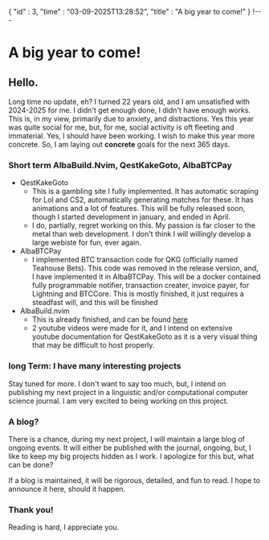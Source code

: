 {
  "id" : 3,
  "time" : "03-09-2025T13:28:52",
  "title" : "A big year to come!"
} 
!---
# A big year to come!
## Hello.

Long time no update, eh?
I turned 22 years old, and I am unsatisfied with 2024-2025 for me. I didn't get enough done, I didn't have enough works. This is, in my view, primarily due to anxiety, and distractions. Yes this year was quite social for me, but, for me, social activity is oft fleeting and immaterial. Yes, I should have been working. I wish to make this year more concrete. So, I am laying out **concrete** goals for the next 365 days.

### Short term AlbaBuild.Nvim, QestKakeGoto, AlbaBTCPay

- QestKakeGoto
    - This is a gambling site I fully implemented. It has automatic scraping for Lol and CS2, automatically generating matches for these. It has animations and a lot of features. This will be fully released soon, though I started development in january, and ended in April.
    - I do, partially, regret working on this. My passion is far closer to the metal than web development. I don't think I will willingly develop a large webiste for fun, ever again.
- AlbaBTCPay
    - I implemented BTC transaction code for QKG (officially named Teahouse Bets). This code was removed in the release version, and, I have implemented it in AlbaBTCPay. This will be a docker contained fully programmable notifier, transaction creater, invoice payer, for Lightning and BTCCore. This is mostly finished, it just requires a steadfast will, and this will be finished
- AlbaBuild.nvim
    - This is already finished, and can be found [here](https://github.com/albassort/AlbaBuild.nvim)
    - 2 youtube videos were made for it, and I intend on extensive youtube documentation for QestKakeGoto as it is a very visual thing that may be difficult to host properly.

### long Term: I have many interesting projects

Stay tuned for more. I don't want to say too much, but, I intend on publishing my next project in a linguistic and/or computational computer science journal. I am very excited to being working on this project. 

### A blog?
There is a chance, during my next project, I will maintain a large blog of ongoing events. It will either be published with the journal, ongoing, but, I like to keep my big projects hidden as I work. I apologize for this but, what can be done? 

If a blog is maintained, it will be rigorous, detailed, and fun to read. I hope to announce it here, should it happen. 

### Thank you!

Reading is hard, I appreciate you.

